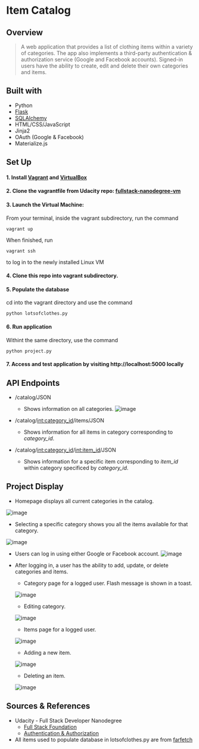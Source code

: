 # Item Catalog #


## Overview
> A web application that provides a list of clothing items within a variety of categories. The app also implements a third-party authentication & authorization service (Google and Facebook accounts). Signed-in users have the ability to create, edit and delete their own categories and items.

## Built with 

  * Python
  * [Flask](http://flask.pocoo.org)
  * [SQLAlchemy](http://www.sqlalchemy.org)
  * HTML/CSS/JavaScript
  * Jinja2
  * OAuth (Google & Facebook)
  * Materialize.js

## Set Up

#### 1. Install [Vagrant](https://www.vagrantup.com/downloads.html) and [VirtualBox](https://www.virtualbox.org/wiki/Downloads)

#### 2. Clone the vagrantfile from Udacity repo: [fullstack-nanodegree-vm](https://github.com/udacity/fullstack-nanodegree-vm)

#### 3. Launch the Virtual Machine:

From your terminal, inside the vagrant subdirectory, run the command

    vagrant up

When finished, run

    vagrant ssh

to log in to the newly installed Linux VM

#### 4. Clone this repo into vagrant subdirectory. 

#### 5. Populate the database

cd into the vagrant directory and use the command

    python lotsofclothes.py

#### 6. Run application 

Withint the same directory, use the command 

    python project.py

#### 7. Access and test application by visiting http://localhost:5000 locally

## API Endpoints

  * /catalog/JSON
    * Shows information on all categories.
    ![image](/docs/categoriesJSON.png?raw=true "Categories JSON")

  * /catalog/<int:category_id>/items/JSON
    * Shows information for all items in category corresponding to *category_id*.

  * /catalog/<int:category_id>/<int:item_id>/JSON
    * Shows information for a specific item corresponding to *item_id* within category specificed by *category_id*.

## Project Display 

  * Homepage displays all current categories in the catalog.

  ![image](/docs/category.png?raw=true "Category Page")



  * Selecting a specific category shows you all the items available for that category. 

  ![image](/docs/items.png?raw=true "Items Page")



  * Users can log in using either Google or Facebook account. 
  ![image](/docs/login.png?raw=true "Login Page")



  * After logging in, a user has the ability to add, update, or delete categories and items.
 
    * Category page for a logged user. Flash message is shown in a toast. 

    ![image](/docs/category_log.png?raw=true "Category Log Page")


    * Editing category.

    ![image](/docs/edit.png?raw=true "Edit Category Page")



    * Items page for a logged user. 

    ![image](/docs/items_log.png?raw=true "Item Log Page")

    * Adding a new item.

    ![image](/docs/newitem.png?raw=true "New Item Page")

    * Deleting an item.
    
    ![image](/docs/delete.png?raw=true "Delete Item Page")

## Sources & References 
  * Udacity - Full Stack Developer Nanodegree
    * [Full Stack Foundation](https://classroom.udacity.com/courses/ud088)
    * [Authentication & Authorization](https://classroom.udacity.com/courses/ud330/lessons/3960758610/concepts/39804189050923)
  * All items used to populate database in lotsofclothes.py are from [farfetch](www.farfetch.com)


    



